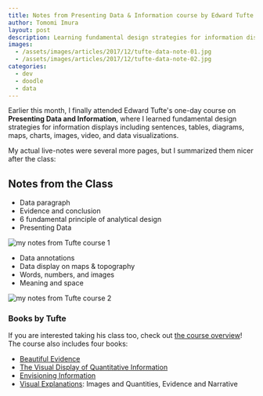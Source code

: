 ```yaml
---
title: Notes from Presenting Data & Information course by Edward Tufte
author: Tomomi Imura
layout: post
description: Learning fundamental design strategies for information displays including sentences, tables, diagrams, maps, charts, images, video, and data visualizations
images:
  - /assets/images/articles/2017/12/tufte-data-note-01.jpg
  - /assets/images/articles/2017/12/tufte-data-note-02.jpg
categories:
  - dev
  - doodle
  - data
---
```


Earlier this month, I finally attended Edward Tufte's one-day course on **Presenting Data and Information**, where I learned fundamental design strategies for information displays including sentences, tables, diagrams, maps, charts, images, video, and data visualizations.

My actual live-notes were several more pages, but I summarized them nicer after the class:

## Notes from the Class

- Data paragraph
- Evidence and conclusion
- 6 fundamental principle of analytical design
- Presenting Data

![my notes from Tufte course 1](/assets/images/articles/2017/12/tufte-data-note-01.jpg)

- Data annotations
- Data display on maps & topography
- Words, numbers, and images
- Meaning and space

![my notes from Tufte course 2](/assets/images/articles/2017/12/tufte-data-note-02.jpg)

### Books by Tufte

If you are interested taking his class too, check out [the course overview](https://www.edwardtufte.com/tufte/courses)! The course also includes four books:

- [Beautiful Evidence](https://www.amazon.com/gp/product/1930824165/ref=as_li_qf_sp_asin_il_tl?ie=UTF8&tag=gm063-20&camp=1789&creative=9325&linkCode=as2&creativeASIN=1930824165&linkId=a0aca55af5083f3c5e4c1f5e72e37700)
- [The Visual Display of Quantitative Information](https://www.amazon.com/gp/product/0961392142/ref=as_li_qf_sp_asin_il_tl?ie=UTF8&tag=gm063-20&camp=1789&creative=9325&linkCode=as2&creativeASIN=0961392142&linkId=74b35f7af67dc8422da8c2f10ec2ae5e)
- [Envisioning Information ](https://www.amazon.com/gp/product/0961392118/ref=as_li_qf_sp_asin_il_tl?ie=UTF8&tag=gm063-20&camp=1789&creative=9325&linkCode=as2&creativeASIN=0961392118&linkId=a6d33bce12d815dd5098baac95fbaa85)
- [Visual Explanations](https://www.amazon.com/gp/product/0961392126/ref=as_li_qf_sp_asin_il_tl?ie=UTF8&tag=gm063-20&camp=1789&creative=9325&linkCode=as2&creativeASIN=0961392126&linkId=e83e21e5695ae751143bc9dbef82c36e): Images and Quantities, Evidence and Narrative
